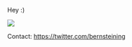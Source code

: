 Hey :)

<img src="https://github-readme-stats.vercel.app/api?username=bernsteining&show_icons=true&hide_border=true&theme=synthwave" />

Contact: https://twitter.com/bernsteining
